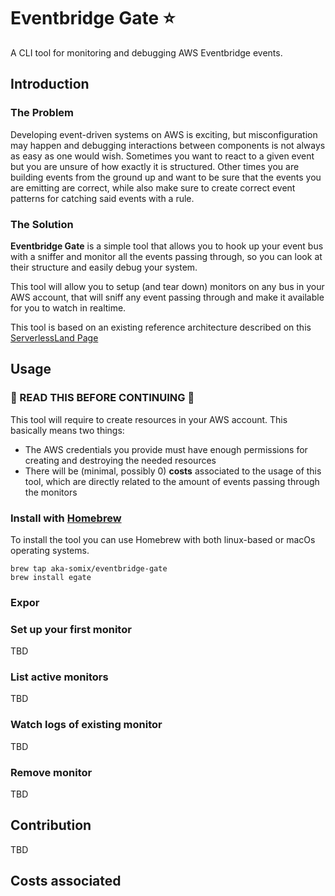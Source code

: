 # Eventbridge Gate ⭐

A CLI tool for monitoring and debugging AWS Eventbridge events.


## Introduction
### The Problem
Developing event-driven systems on AWS is exciting, but misconfiguration may happen and debugging interactions between components is not always as easy as one would wish.
Sometimes you want to react to a given event but you are unsure of how exactly it is structured. Other times you are building events from the ground up and want to be sure that
the events you are emitting are correct, while also make sure to create correct event patterns for catching said events with a rule.

### The Solution
**Eventbridge Gate** is a simple tool that allows you to hook up your event bus with a sniffer and monitor all the events passing through, so you can look at their structure and easily debug your system.

This tool will allow you to setup (and tear down) monitors on any bus in your AWS account, that will sniff any event passing through and make it available for you to watch in realtime.

This tool is based on an existing reference architecture described on this [ServerlessLand Page]()


## Usage

### 🚨 READ THIS BEFORE CONTINUING 🚨
This tool will require to create resources in your AWS account. 
This basically means two things:
* The AWS credentials you provide must have enough permissions for creating and destroying the needed resources
* There will be (minimal, possibly 0) **costs** associated to the usage of this tool, which are directly related to the amount of events passing through the monitors


### Install with [Homebrew](brew.sh)

To install the tool you can use Homebrew with both linux-based or macOs operating systems.
```
brew tap aka-somix/eventbridge-gate
brew install egate
```

### Expor

### Set up your first monitor
TBD

### List active monitors
TBD

### Watch logs of existing monitor
TBD

### Remove monitor
TBD



## Contribution

TBD

## Costs associated